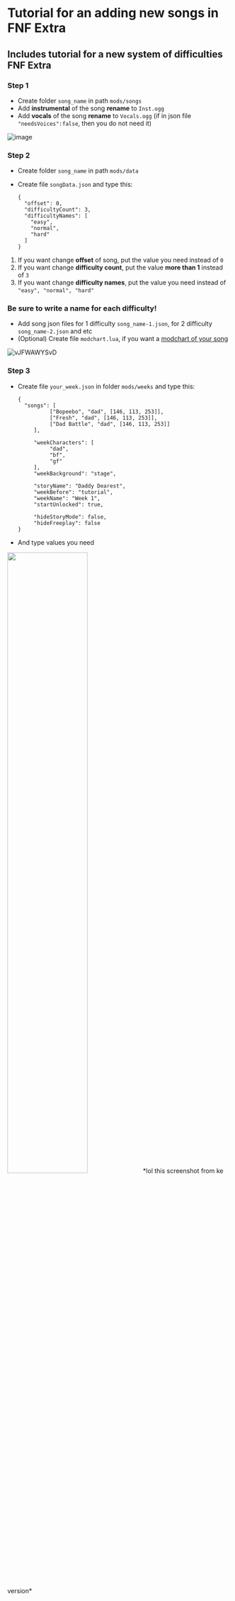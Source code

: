 # Tutorial for an adding new songs in FNF Extra

## Includes tutorial for a new system of difficulties FNF Extra

### Step 1
- Create folder `song_name` in path `mods/songs`
- Add **instrumental** of the song **rename** to `Inst.ogg`
- Add **vocals** of the song **rename** to `Vocals.ogg` (if in json file `"needsVoices":false`, then you do not need it)

![image](https://user-images.githubusercontent.com/85291330/139115334-bd434843-29fb-4f7a-929a-968e330595c9.png)

### Step 2
- Create folder `song_name` in path `mods/data`
- Create file `songData.json` and type this:

      {
        "offset": 0,
        "difficultyCount": 3,
        "difficultyNames": [
          "easy",
          "normal",
          "hard"
        ]
      }

1. If you want change **offset** of song, put the value you need instead of `0`
2. If you want change **difficulty count**, put the value **more than 1** instead of `3`
3. If you want change **difficulty names**, put the value you need instead of `"easy", "normal", "hard"`
### Be sure to write a name for each difficulty!
- Add song json files for 1 difficulty `song_name-1.json`, for 2 difficulty `song_name-2.json` and etc
- (Optional) Create file `modchart.lua`, if you want a [modchart of your song](https://github.com/ShadowMario/FNF-PsychEngine/wiki/Lua-Script-API)

![vJFWAWYSvD](https://user-images.githubusercontent.com/85291330/139118261-a979a041-d8ca-461f-9478-be192933022d.png)

### Step 3
- Create file `your_week.json` in folder `mods/weeks` and type this:

      {
        "songs": [
		        ["Bopeebo", "dad", [146, 113, 253]],
		        ["Fresh", "dad", [146, 113, 253]],
		        ["Dad Battle", "dad", [146, 113, 253]]
	       ],

	       "weekCharacters": [
		        "dad",
		        "bf",
		        "gf"
	       ],
	       "weekBackground": "stage",

	       "storyName": "Daddy Dearest",
	       "weekBefore": "tutorial",
	       "weekName": "Week 1",
	       "startUnlocked": true,

	       "hideStoryMode": false,
	       "hideFreeplay": false
      }

- And type values you need

<img src="https://user-images.githubusercontent.com/85291330/139119533-906e1b71-2bde-46b9-99cb-760a742d9cb2.png" width="60%"/>
*lol this screenshot from ke version*
